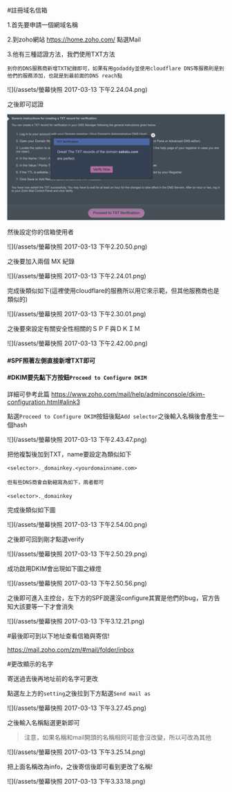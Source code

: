 #註冊域名信箱

1.首先要申請一個網域名稱

2.到zoho網站  https://home.zoho.com/ 點選Mail

3.他有三種認證方法，我們使用TXT方法

```
到你的DNS服務商新增TXT紀錄即可，如果有用godaddy並使用cloudflare DNS等服務則是到他們的服務添加，也就是到最前面的DNS reach點
```

![](/assets/螢幕快照 2017-03-13 下午2.24.04.png)


之後即可認證

![](/assets/asdasdads.png)

然後設定你的信箱使用者

![](/assets/螢幕快照 2017-03-13 下午2.20.50.png)

之後要加入兩個 MX 紀錄

![](/assets/螢幕快照 2017-03-13 下午2.24.01.png)

完成後類似如下(這裡使用cloudflare的服務所以用它來示範，但其他服務商也是類似的)

![](/assets/螢幕快照 2017-03-13 下午2.30.01.png)


之後要來設定有關安全性相關的ＳＰＦ與ＤＫＩＭ


![](/assets/螢幕快照 2017-03-13 下午2.42.00.png)

 #### #SPF照著左側直接新增TXT即可

#### #DKIM要先點下方按鈕`Proceed to Configure DKIM`

詳細可參考此篇 https://www.zoho.com/mail/help/adminconsole/dkim-configuration.html#alink3


點選`Proceed to Configure DKIM`按鈕後點`Add selector`之後輸入名稱後會產生一個hash

![](/assets/螢幕快照 2017-03-13 下午2.43.47.png)

把他複製後加到TXT，name要設定為類似如下

```
<selector>._domainkey.<yourdomainname.com>

但有些DNS商會自動縮寫為如下，兩者都可

<selector>._domainkey

```

完成後類似如下圖

![](/assets/螢幕快照 2017-03-13 下午2.54.00.png)


之後即可回到剛才點選verify

![](/assets/螢幕快照 2017-03-13 下午2.50.29.png)

成功啟用DKIM會出現如下圖之綠燈

![](/assets/螢幕快照 2017-03-13 下午2.50.56.png)


之後即可進入主控台，左下方的SPF說還沒configure其實是他們的bug，官方告知大該要等一下才會消失

![](/assets/螢幕快照 2017-03-13 下午3.12.21.png)



#最後即可到以下地址查看信箱與寄信!


https://mail.zoho.com/zm/#mail/folder/inbox



#更改顯示的名字

寄送過去後再地址前的名字可更改

點選左上方的`setting`之後拉到下方點選`Send mail as`

![](/assets/螢幕快照 2017-03-13 下午3.27.45.png)



之後輸入名稱點選更新即可

>注意，如果名稱和mail開頭的名稱相同可能會沒改變，所以可改為其他



![](/assets/螢幕快照 2017-03-13 下午3.25.14.png)


把上面名稱改為info，之後寄信後即可看到更改了名稱!


![](/assets/螢幕快照 2017-03-13 下午3.33.18.png)
